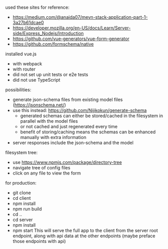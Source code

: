 used these sites for reference:
- https://medium.com/@anaida07/mevn-stack-application-part-1-3a27b61dcae0
- https://developer.mozilla.org/en-US/docs/Learn/Server-side/Express_Nodejs/Introduction
- https://github.com/vue-generators/vue-form-generator
- https://github.com/formschema/native

installed vue.js
- with webpack
- with router
- did not set up unit tests or e2e tests
- did not use TypeScript

possibilities:
- generate json-schema files from existing model files (https://jsonschema.net/)
- use this instead: https://github.com/Nijikokun/generate-schema
    - generated schemas can either be stored/cached in the filesystem in parallel with the model files
    - or not cached and just regenerated every time
    - benefit of storing/caching means the schemas can be enhanced manually with extra information
- server responses include the json-schema and the model

filesystem tree:
- use https://www.npmjs.com/package/directory-tree
- navigate tree of config files
- click on any file to view the form

for production:
- git clone
- cd client
- npm install
- npm run build
- cd ..
- cd server
- npm install
- npm start
This will serve the full app to the client from the server root endpoint,
along with api data at the other endpoints (maybe preface those endpoints with api)
